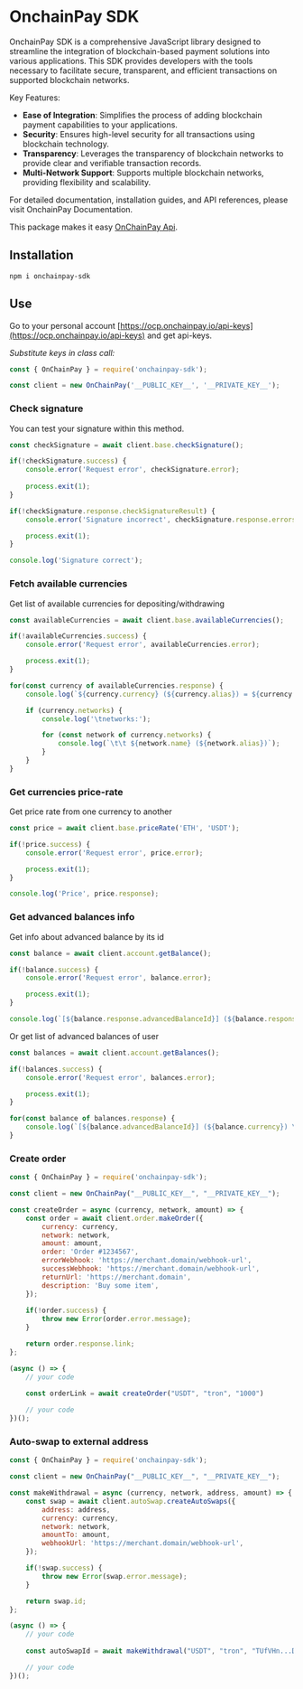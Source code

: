 # OnchainPay SDK

OnchainPay SDK is a comprehensive JavaScript library designed to streamline the integration of blockchain-based payment solutions into various applications. This SDK provides developers with the tools necessary to facilitate secure, transparent, and efficient transactions on supported blockchain networks.

Key Features:

- **Ease of Integration**: Simplifies the process of adding blockchain payment capabilities to your applications.
- **Security**: Ensures high-level security for all transactions using blockchain technology.
- **Transparency**: Leverages the transparency of blockchain networks to provide clear and verifiable transaction records.
- **Multi-Network Support**: Supports multiple blockchain networks, providing flexibility and scalability.

For detailed documentation, installation guides, and API references, please visit OnchainPay Documentation.

This package makes it easy [OnChainPay Api](https://docs.onchainpay.io/).

## Installation

`npm i onchainpay-sdk`

## Use

Go to your personal account
[https://ocp.onchainpay.io/api-keys](https://ocp.onchainpay.io/api-keys)
and get api-keys.

*Substitute keys in class call:*

```js
const { OnChainPay } = require('onchainpay-sdk');

const client = new OnChainPay('__PUBLIC_KEY__', '__PRIVATE_KEY__');
```

### Check signature

You can test your signature within this method.

```js
const checkSignature = await client.base.checkSignature();

if(!checkSignature.success) {
    console.error('Request error', checkSignature.error);
    
    process.exit(1);
}

if(!checkSignature.response.checkSignatureResult) {
    console.error('Signature incorrect', checkSignature.response.errors);

    process.exit(1);
}

console.log('Signature correct');
```

### Fetch available currencies

Get list of available currencies for depositing/withdrawing

```js
const availableCurrencies = await client.base.availableCurrencies();

if(!availableCurrencies.success) {
    console.error('Request error', availableCurrencies.error);

    process.exit(1);
}

for(const currency of availableCurrencies.response) {
    console.log(`${currency.currency} (${currency.alias}) = ${currency.priceUSD}`);

    if (currency.networks) {
        console.log('\tnetworks:');

        for (const network of currency.networks) {
            console.log(`\t\t ${network.name} (${network.alias})`);
        }
    }
}
```

### Get currencies price-rate

Get price rate from one currency to another


```js
const price = await client.base.priceRate('ETH', 'USDT');

if(!price.success) {
    console.error('Request error', price.error);

    process.exit(1);
}

console.log('Price', price.response);
```

### Get advanced balances info

Get info about advanced balance by its id

```js
const balance = await client.account.getBalance();

if(!balance.success) {
    console.error('Request error', balance.error);

    process.exit(1);
}

console.log(`[${balance.response.advancedBalanceId}] (${balance.response.currency}) \n\tAvalable for deposit: ${balance.response.availableCurrenciesForDeposit.join(', ')}`);
```

Or get list of advanced balances of user

```js
const balances = await client.account.getBalances();

if(!balances.success) {
    console.error('Request error', balances.error);

    process.exit(1);
}

for(const balance of balances.response) {
    console.log(`[${balance.advancedBalanceId}] (${balance.currency}) \n\tAvalable for deposit: ${balance.availableCurrenciesForDeposit.join(', ')}`);
}
```

### Create order

```js
const { OnChainPay } = require('onchainpay-sdk');

const client = new OnChainPay("__PUBLIC_KEY__", "__PRIVATE_KEY__");

const createOrder = async (currency, network, amount) => {
    const order = await client.order.makeOrder({
        currency: currency,
        network: network,
        amount: amount,
        order: 'Order #1234567',
        errorWebhook: 'https://merchant.domain/webhook-url',
        successWebhook: 'https://merchant.domain/webhook-url',
        returnUrl: 'https://merchant.domain',
        description: 'Buy some item',
    });
    
    if(!order.success) {
        throw new Error(order.error.message);
    }

    return order.response.link;
};

(async () => {
    // your code
    
    const orderLink = await createOrder("USDT", "tron", "1000")

    // your code
})();
```

### Auto-swap to external address

```js
const { OnChainPay } = require('onchainpay-sdk');

const client = new OnChainPay("__PUBLIC_KEY__", "__PRIVATE_KEY__");

const makeWithdrawal = async (currency, network, address, amount) => {
    const swap = await client.autoSwap.createAutoSwaps({
        address: address,
        currency: currency,
        network: network,
        amountTo: amount,
        webhookUrl: 'https://merchant.domain/webhook-url',
    });

    if(!swap.success) {
        throw new Error(swap.error.message);
    }

    return swap.id;
};

(async () => {
    // your code 
    
    const autoSwapId = await makeWithdrawal("USDT", "tron", "TUfVHn...DDC", "100")

    // your code 
})();
```

